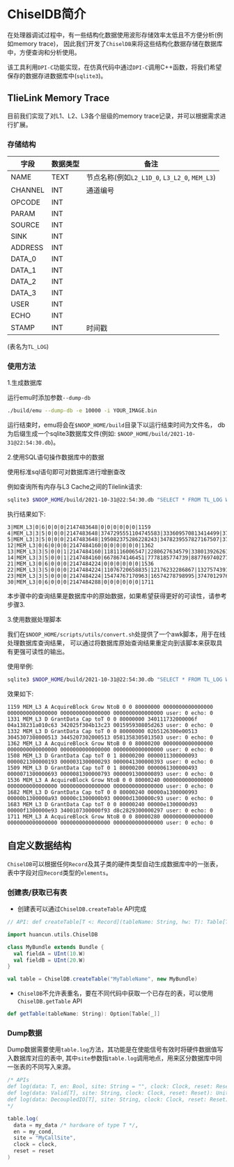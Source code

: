 # ChiselDB简介

在处理器调试过程中，有一些结构化数据使用波形存储效率太低且不方便分析(例如memory trace)，
因此我们开发了`ChiselDB`来将这些结构化数据存储在数据库中，方便查询和分析使用。

该工具利用`DPI-C`功能实现，在仿真代码中通过`DPI-C`调用C++函数，将我们希望保存的数据存进数据库中(`sqlite3`)。

## TlieLink Memory Trace

目前我们实现了对L1、L2、L3各个层级的memory trace记录，并可以根据需求进行扩展。

### 存储结构

| 字段 | 数据类型 | 备注 |
| ---  | ---      | ---  |
| NAME  | TEXT     | 节点名称(例如`L2_L1D_0`, `L3_L2_0`, `MEM_L3`) |
| CHANNEL | INT    | 通道编号 |
| OPCODE | INT | |
| PARAM | INT | |
| SOURCE | INT | |
| SINK | INT | |
| ADDRESS | INT | |
| DATA_0 | INT | |
| DATA_1 | INT | |
| DATA_2 | INT | |
| DATA_3 | INT | |
| USER | INT | |
| ECHO | INT | |
| STAMP | INT | 时间戳 |

(表名为`TL_LOG`)

### 使用方法

1.生成数据库

运行emu时添加参数`--dump-db`
``` bash
./build/emu --dump-db -e 10000 -i YOUR_IMAGE.bin
```
运行结束时，emu将会在`$NOOP_HOME/build`目录下以运行结束时间为文件名，
db为后缀生成一个sqlite3数据库文件(例如: `$NOOP_HOME/build/2021-10-31@22:54:30.db`)。

2.使用SQL语句操作数据库中的数据

使用标准sql语句即可对数据库进行增删查改

例如查询所有内存与L3 Cache之间的Tilelink请求:
``` bash
sqlite3 $NOOP_HOME/build/2021-10-31@22:54:30.db "SELECT * FROM TL_LOG WHERE NAME='MEM_L3'"
```
执行结果如下:

```
3|MEM_L3|0|6|0|0|0|2147483648|0|0|0|0|0|0|1159
4|MEM_L3|3|5|0|0|0|2147483648|3747295551104745583|333609570813414499|3756043814912998435|6075433238254179|0|0|1331
5|MEM_L3|3|5|0|0|0|2147483648|195082375286228243|3478239557827167507|3766452341692171539|396657079026267395|0|0|1332
12|MEM_L3|0|6|0|0|0|2147484160|0|0|0|0|0|0|1362
13|MEM_L3|3|5|0|0|1|2147484160|1181116006547|2280627634579|3380139262611|4479650890643|0|0|1508
14|MEM_L3|3|5|0|0|1|2147484160|6678674146451|7778185774739|8877697402771|9977209030803|0|0|1509
21|MEM_L3|0|6|0|0|0|2147484224|0|0|0|0|0|0|1536
22|MEM_L3|3|5|0|0|0|2147484224|11076720658835|12176232286867|13275743914899|14375255542931|0|0|1682
23|MEM_L3|3|5|0|0|0|2147484224|15474767170963|16574278798995|3747012976079540115|-2827554048163446121|0|0|1683
30|MEM_L3|0|6|0|0|0|2147484288|0|0|0|0|0|0|1711
```

本步骤中的查询结果是数据库中的原始数据，如果希望获得更好的可读性，请参考步骤3.

3.使用数据处理脚本

我们在`$NOOP_HOME/scripts/utils/convert.sh`处提供了一个awk脚本，用于在线处理数据库查询结果，
可以通过将数据库原始查询结果重定向到该脚本来获取具有更强可读性的输出。

使用举例:
``` bash
sqlite3 $NOOP_HOME/build/2021-10-31@22:54:30.db "SELECT * FROM TL_LOG WHERE NAME='MEM_L3'" | sh $NOOP_HOME/scripts/utils/convert.sh
```

效果如下:
```
1159 MEM_L3 A AcquireBlock Grow NtoB 0 0 80000000 0000000000000000 0000000000000000 0000000000000000 0000000000000000 user: 0 echo: 0 
1331 MEM_L3 D GrantData Cap toT 0 0 80000000 340111732000006f 04a138231a010c63 342025f304b13c23 001595930805d263 user: 0 echo: 0 
1332 MEM_L3 D GrantData Cap toT 0 0 80000000 02b5126300e00513 3045307308000513 3445207302000513 0581358305013503 user: 0 echo: 0 
1362 MEM_L3 A AcquireBlock Grow NtoB 0 0 80000200 0000000000000000 0000000000000000 0000000000000000 0000000000000000 user: 0 echo: 0 
1508 MEM_L3 D GrantData Cap toT 0 1 80000200 0000011300000093 0000021300000193 0000031300000293 0000041300000393 user: 0 echo: 0 
1509 MEM_L3 D GrantData Cap toT 0 1 80000200 0000061300000493 0000071300000693 0000081300000793 0000091300000893 user: 0 echo: 0 
1536 MEM_L3 A AcquireBlock Grow NtoB 0 0 80000240 0000000000000000 0000000000000000 0000000000000000 0000000000000000 user: 0 echo: 0 
1682 MEM_L3 D GrantData Cap toT 0 0 80000240 00000a1300000993 00000b1300000a93 00000c1300000b93 00000d1300000c93 user: 0 echo: 0 
1683 MEM_L3 D GrantData Cap toT 0 0 80000240 00000e1300000d93 00000f1300000e93 3400107300000f93 d8c2829300000297 user: 0 echo: 0 
1711 MEM_L3 A AcquireBlock Grow NtoB 0 0 80000280 0000000000000000 0000000000000000 0000000000000000 0000000000000000 user: 0 echo: 0
```

## 自定义数据结构

`ChiselDB`可以根据任何`Record`及其子类的硬件类型自动生成数据库中的一张表，表中字段对应`Record`类型的`elements`。

### 创建表/获取已有表

* 创建表可以通过`ChiselDB.createTable` API完成

``` scala
// API: def createTable[T <: Record](tableName: String, hw: T): Table[T]

import huancun.utils.ChiselDB

class MyBundle extends Bundle {
  val fieldA = UInt(10.W)
  val fieldB = UInt(20.W)
}

val table = ChiselDB.createTable("MyTableName", new MyBundle)
```

* `ChiselDB`不允许表重名，要在不同代码中获取一个已存在的表，可以使用`ChiselDB.getTable` API

``` scala
def getTable(tableName: String): Option[Table[_]]
```

### Dump数据

Dump数据需要使用`table.log`方法，其功能是在使能信号有效时将硬件数据值写入数据库对应的表中,
其中`site`参数指`table.log`调用地点，用来区分数据库中同一张表的不同写入来源。

``` scala
/* APIs
def log(data: T, en: Bool, site: String = "", clock: Clock, reset: Reset)
def log(data: Valid[T], site: String, clock: Clock, reset: Reset): Unit
def log(data: DecoupledIO[T], site: String, clock: Clock, reset: Reset): Unit
*/

table.log(
  data = my_data /* hardware of type T */,
  en = my_cond,
  site = "MyCallSite",
  clock = clock,
  reset = reset
)
```
